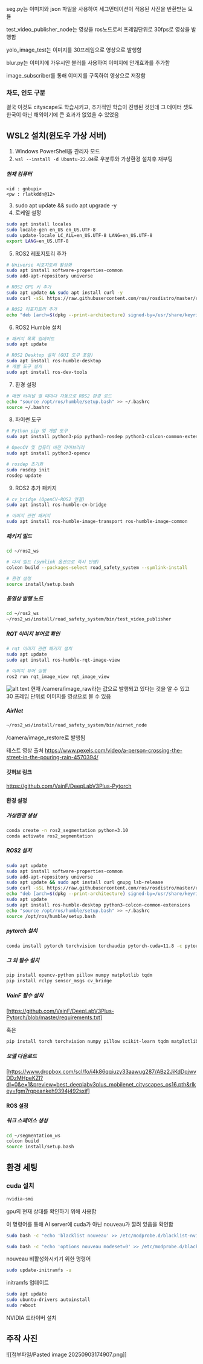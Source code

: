 seg.py는 이미지와 json 파일을 사용하여 세그먼테이션이 적용된 사진을 반환받는 모듈

test_video_publisher_node는 영상을 ros노드로써 프레임단위로 30fps로 영상을 발행함

yolo_image_test는 이미지를 30프레임으로 영상으로 발행함

blur.py는 이미지에 가우시안 블러를 사용하여 이미지에 안개효과를 추가함

image_subscriber를 통해 이미지를 구독하여 영상으로 저장함
### 차도, 인도 구분
결국 이것도 cityscape도 학습시키고, 추가적인 학습이 진행된 것인데 그 데이터 셋도 한국이 아닌 해외이기에 큰 효과가 없었을 수 있었음

## WSL2 설치(윈도우 가상 서버)
1. Windows PowerShell을 관리자 모드
2. `wsl --install -d Ubuntu-22.04`로 우분투와 가상환경 설치후 재부팅
##### 현재 컴퓨터
```
<id : gnbupi>
<pw : rlatkddn@12>
```

3. sudo apt update && sudo apt upgrade -y
4. 로케일 설정
```bash
sudo apt install locales
sudo locale-gen en_US en_US.UTF-8
sudo update-locale LC_ALL=en_US.UTF-8 LANG=en_US.UTF-8
export LANG=en_US.UTF-8
```
5. ROS2 레포지토리 추가
```bash
# Universe 리포지토리 활성화
sudo apt install software-properties-common
sudo add-apt-repository universe

# ROS2 GPG 키 추가
sudo apt update && sudo apt install curl -y
sudo curl -sSL https://raw.githubusercontent.com/ros/rosdistro/master/ros.key -o /usr/share/keyrings/ros-archive-keyring.gpg

# ROS2 리포지토리 추가
echo "deb [arch=$(dpkg --print-architecture) signed-by=/usr/share/keyrings/ros-archive-keyring.gpg] http://packages.ros.org/ros2/ubuntu $(. /etc/os-release && echo $UBUNTU_CODENAME) main" | sudo tee /etc/apt/sources.list.d/ros2.list > /dev/null
```
6. ROS2 Humble 설치
```bash
# 패키지 목록 업데이트
sudo apt update

# ROS2 Desktop 설치 (GUI 도구 포함)
sudo apt install ros-humble-desktop
# 개발 도구 설치
sudo apt install ros-dev-tools
```
7. 환경 설정
```bash
# 매번 터미널 열 때마다 자동으로 ROS2 환경 로드
echo "source /opt/ros/humble/setup.bash" >> ~/.bashrc
source ~/.bashrc
```
8. 파이썬 도구
```bash
# Python pip 및 개발 도구
sudo apt install python3-pip python3-rosdep python3-colcon-common-extensions

# OpenCV 및 컴퓨터 비전 라이브러리
sudo apt install python3-opencv

# rosdep 초기화
sudo rosdep init
rosdep update
```
9. ROS2 추가 패키지
```bash
# cv_bridge (OpenCV-ROS2 연결)
sudo apt install ros-humble-cv-bridge

# 이미지 관련 패키지
sudo apt install ros-humble-image-transport ros-humble-image-common
```

##### 패키지 빌드
```bash
cd ~/ros2_ws

# 다시 빌드 (symlink 옵션으로 즉시 반영)
colcon build --packages-select road_safety_system --symlink-install

# 환경 설정
source install/setup.bash
```
##### 동영상 발행 노드
```bash
cd ~/ros2_ws
~/ros2_ws/install/road_safety_system/bin/test_video_publisher
```

##### RQT 이미지 뷰어로 확인
```bash
# rqt 이미지 관련 패키지 설치
sudo apt update
sudo apt install ros-humble-rqt-image-view

# 이미지 뷰어 실행
ros2 run rqt_image_view rqt_image_view
```

![alt text](image.png)
현재 /camera/image_raw라는 값으로 발행되고 있다는 것을 알 수 있고 30 프레임 단위로 이미지를 영상으로 볼 수 있음

  

##### AirNet
```bash
~/ros2_ws/install/road_safety_system/bin/airnet_node
```
/camera/image_restore로 발행됨

테스트 영상 출처
https://www.pexels.com/video/a-person-crossing-the-street-in-the-pouring-rain-4570394/

#### 깃허브 링크
https://github.com/VainF/DeepLabV3Plus-Pytorch
#### 환경 설정
##### 가상환경 생성
```bash
conda create -n ros2_segmentation python=3.10
conda activate ros2_segmentation
```
##### ROS2 설치

```bash
sudo apt update
sudo apt install software-properties-common
sudo add-apt-repository universe
sudo apt update && sudo apt install curl gnupg lsb-release
sudo curl -sSL https://raw.githubusercontent.com/ros/rosdistro/master/ros.key -o /usr/share/keyrings/ros-archive-keyring.gpg
echo "deb [arch=$(dpkg --print-architecture) signed-by=/usr/share/keyrings/ros-archive-keyring.gpg] http://packages.ros.org/ros2/ubuntu $(. /etc/os-release && echo $UBUNTU_CODENAME) main" | sudo tee /etc/apt/sources.list.d/ros2.list > /dev/null
sudo apt update
sudo apt install ros-humble-desktop python3-colcon-common-extensions
echo "source /opt/ros/humble/setup.bash" >> ~/.bashrc
source /opt/ros/humble/setup.bash
```

##### pytorch 설치
```bash
conda install pytorch torchvision torchaudio pytorch-cuda=11.8 -c pytorch -c nvidia
```
##### 그 외 필수 설치
```bash
pip install opencv-python pillow numpy matplotlib tqdm
pip install rclpy sensor_msgs cv_bridge
```
##### VainF 필수 설치
[https://github.com/VainF/DeepLabV3Plus-Pytorch/blob/master/requirements.txt]

혹은

```bash
pip install torch torchvision numpy pillow scikit-learn tqdm matplotlib visdom
```

##### 모델 다운로드
[https://www.dropbox.com/scl/fo/i4k86qqiuzy33aawug287/ABz2JiKdDqjwvDDzMHpeKZI?dl=0&e=1&preview=best_deeplabv3plus_mobilenet_cityscapes_os16.pth&rlkey=fgm7rgpeankeh9394j492sxif]
#### ROS 설정
##### 워크 스페이스 생성
```bash
cd ~/segmentation_ws
colcon build
source install/setup.bash
```




## 환경 세팅
### cuda 설치
```bash
nvidia-smi
```
gpu의 현재 상태를 확인하기 위해 사용함

이 명령어를 통해 AI server에 cuda가 아닌 nouveau가 깔려 있음을 확인함

```bash
sudo bash -c "echo 'blacklist nouveau' >> /etc/modprobe.d/blacklist-nvidia-nouveau.conf"

sudo bash -c "echo 'options nouveau modeset=0' >> /etc/modprobe.d/blacklist-nvidia-nouveau.conf"
```
nouveau 비활성화시키기 위한 명령어

```bash
sudo update-initramfs -u
```
initramfs 업데이트

```bash
sudo apt update
sudo ubuntu-drivers autoinstall
sudo reboot
```
NVIDIA 드라이버 설치



## 주작 사진
![[첨부파일/Pasted image 20250903174907.png]]